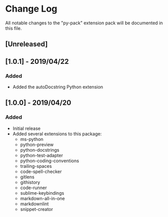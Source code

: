 # Change Log

All notable changes to the "py-pack" extension pack will be documented in this file.

## [Unreleased]

## [1.0.1] - 2019/04/22
### Added
- Added the autoDocstring Python extension

## [1.0.0] - 2019/04/20
### Added
- Initial release
- Added several extensions to this package:
    - ms-python
    - python-preview
    - python-docstrings
    - python-test-adapter
    - python-coding-conventions
    - trailing-spaces
    - code-spell-checker
    - gitlens
    - githistory
    - code-runner
    - sublime-keybindings
    - markdown-all-in-one
    - markdownlint
    - snippet-creator